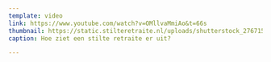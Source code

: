 ```yaml
---
template: video
link: https://www.youtube.com/watch?v=OMllvaMmiAo&t=66s
thumbnail: https://static.stilteretraite.nl/uploads/shutterstock_276715007.jpg
caption: Hoe ziet een stilte retraite er uit?

---
```

